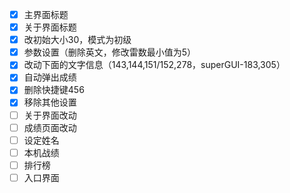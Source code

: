 - [x] 主界面标题
- [x] 关于界面标题
- [x] 改初始大小30，模式为初级
- [x] 参数设置（删除英文，修改雷数最小值为5）
- [x] 改动下面的文字信息（143,144,151/152,278，superGUI-183,305）
- [x] 自动弹出成绩
- [x] 删除快捷键456
- [X] 移除其他设置
- [ ] 关于界面改动
- [ ] 成绩页面改动
- [ ] 设定姓名
- [ ] 本机战绩
- [ ] 排行榜
- [ ] 入口界面
